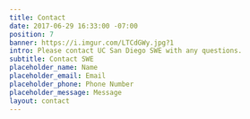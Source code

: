 ```yaml
---
title: Contact
date: 2017-06-29 16:33:00 -07:00
position: 7
banner: https://i.imgur.com/LTCdGWy.jpg?1
intro: Please contact UC San Diego SWE with any questions.
subtitle: Contact SWE
placeholder_name: Name
placeholder_email: Email
placeholder_phone: Phone Number
placeholder_message: Message
layout: contact
---
```



